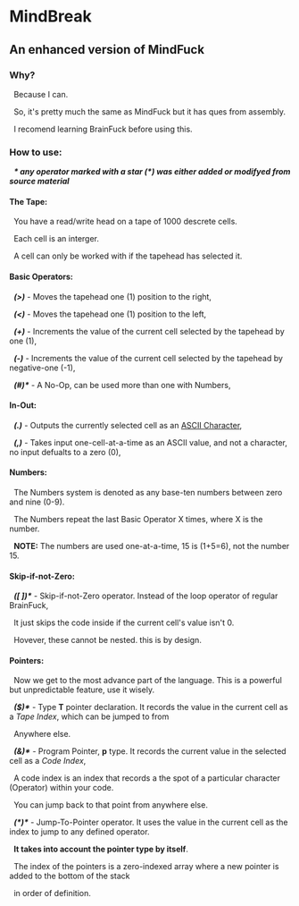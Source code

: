 # **MindBreak**

## **An enhanced version of MindFuck**



### **Why?**

&nbsp;	Because I can.

&nbsp;	So, it's pretty much the same as MindFuck but it has ques from assembly.

&nbsp;	I recomend learning BrainFuck before using this.



### **How to use:**

&nbsp;	***\* any operator marked with a star (\*) was either added or modifyed from source material***



#### **The Tape:**

&nbsp;	You have a read/write head on a tape of 1000 descrete cells.

&nbsp;	Each cell is an interger.

&nbsp;	A cell can only be worked with if the tapehead has selected it.





#### **Basic Operators:**

&nbsp;	***(>)*** - Moves the tapehead one (1) position to the right,

&nbsp;	***(<)*** - Moves the tapehead one (1) position to the left,

&nbsp;	***(+)*** - Increments the value of the current cell selected by the tapehead by one (1),

 	***(-)*** - Increments the value of the current cell selected by the tapehead by negative-one (-1),

&nbsp;	***(#)\**** - A No-Op, can be used more than one with Numbers,



#### **In-Out:**

&nbsp;	***(.)*** - Outputs the currently selected cell as an [ASCII Character](https:/ascii-code.com/ASCII),

&nbsp;	***(,)*** - Takes input one-cell-at-a-time as an ASCII value, and not a character, no input defualts to a zero (0),



#### **Numbers:**

&nbsp;	The Numbers system is denoted as any base-ten numbers between zero and nine (0-9).

&nbsp;	The Numbers repeat the last Basic Operator X times, where X is the number.

&nbsp;	**NOTE:** The numbers are used one-at-a-time, 15 is (1+5=6), not the number 15.



#### **Skip-if-not-Zero:**

&nbsp;	***(\[ ])\**** - Skip-if-not-Zero operator. Instead of the loop operator of regular BrainFuck,

&nbsp;		 It just skips the code inside if the current cell's value isn't 0.

&nbsp;		 Hovever, these cannot be nested. this is by design.



#### **Pointers:**

&nbsp;	Now we get to the most advance part of the language. This is a powerful but unpredictable feature, use it wisely.

&nbsp;	***($)\**** - Type **T** pointer declaration. It records the value in the current cell as a *Tape Index*, which can be jumped to from

&nbsp;	       Anywhere else.

&nbsp;	***(\&)\**** - Program Pointer, **p** type. It records the current value in the selected cell as a *Code Index*,

&nbsp;	       A code index is an index that records a the spot of a particular character (Operator) within your code.

&nbsp;	       You can jump back to that point from anywhere else.

&nbsp;	***(\*)\**** - Jump-To-Pointer operator. It uses the value in the current cell as the index to jump to any defined operator.

&nbsp;	      **It takes into account the pointer type by itself**.

&nbsp;	      The index of the pointers is a zero-indexed array where a new pointer is added to the bottom of the stack

&nbsp;	      in order of definition.



